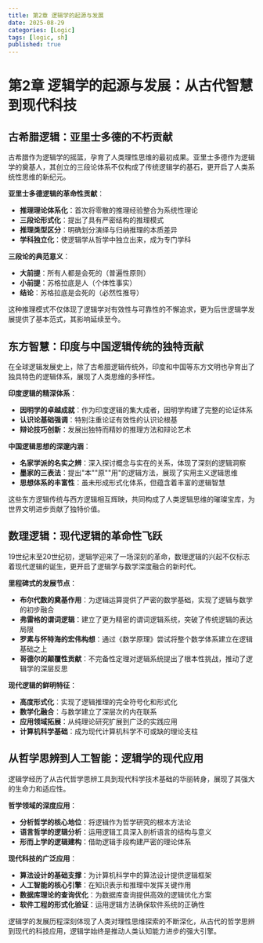 ```yaml
---
title: 第2章 逻辑学的起源与发展
date: 2025-08-29
categories: [Logic]
tags: [logic, sh]
published: true
---
```


# 第2章 逻辑学的起源与发展：从古代智慧到现代科技

## 古希腊逻辑：亚里士多德的不朽贡献

古希腊作为逻辑学的摇篮，孕育了人类理性思维的最初成果。亚里士多德作为逻辑学的奠基人，其创立的三段论体系不仅构成了传统逻辑学的基石，更开启了人类系统性思维的新纪元。

**亚里士多德逻辑的革命性贡献**：
- **推理理论体系化**：首次将零散的推理经验整合为系统性理论
- **三段论形式化**：提出了具有严密结构的推理模式
- **推理类型区分**：明确划分演绎与归纳推理的本质差异
- **学科独立化**：使逻辑学从哲学中独立出来，成为专门学科

**三段论的典范意义**：
- **大前提**：所有人都是会死的（普遍性原则）
- **小前提**：苏格拉底是人（个体性事实）
- **结论**：苏格拉底是会死的（必然性推导）

这种推理模式不仅体现了逻辑学对有效性与可靠性的不懈追求，更为后世逻辑学发展提供了基本范式，其影响延续至今。

## 东方智慧：印度与中国逻辑传统的独特贡献

在全球逻辑发展史上，除了古希腊逻辑传统外，印度和中国等东方文明也孕育出了独具特色的逻辑体系，展现了人类思维的多样性。

**印度逻辑的精深体系**：
- **因明学的卓越成就**：作为印度逻辑的集大成者，因明学构建了完整的论证体系
- **认识论基础强调**：特别注重论证有效性的认识论根基
- **辩论技巧创新**：发展出独特而精妙的推理方法和辩论艺术

**中国逻辑思想的深邃内涵**：
- **名家学派的名实之辨**：深入探讨概念与实在的关系，体现了深刻的逻辑洞察
- **墨家的三表法**：提出"本""原""用"的逻辑方法，展现了实用主义逻辑思维
- **思想体系的丰富性**：虽未形成形式化体系，但蕴含着丰富的逻辑智慧

这些东方逻辑传统与西方逻辑相互辉映，共同构成了人类逻辑思维的璀璨宝库，为世界文明进步贡献了独特价值。

## 数理逻辑：现代逻辑的革命性飞跃

19世纪末至20世纪初，逻辑学迎来了一场深刻的革命，数理逻辑的兴起不仅标志着现代逻辑的诞生，更开启了逻辑学与数学深度融合的新时代。

**里程碑式的发展节点**：
- **布尔代数的奠基作用**：为逻辑运算提供了严密的数学基础，实现了逻辑与数学的初步融合
- **弗雷格的谓词逻辑**：建立了更为精密的谓词逻辑系统，突破了传统逻辑的表达局限
- **罗素与怀特海的宏伟构想**：通过《数学原理》尝试将整个数学体系建立在逻辑基础之上
- **哥德尔的颠覆性贡献**：不完备性定理对逻辑系统提出了根本性挑战，推动了逻辑学的深层反思

**现代逻辑的鲜明特征**：
- **高度形式化**：实现了逻辑推理的完全符号化和形式化
- **数学化融合**：与数学建立了深层次的内在联系
- **应用领域拓展**：从纯理论研究扩展到广泛的实践应用
- **计算机科学基础**：成为现代计算机科学不可或缺的理论支柱

## 从哲学思辨到人工智能：逻辑学的现代应用

逻辑学经历了从古代哲学思辨工具到现代科学技术基础的华丽转身，展现了其强大的生命力和适应性。

**哲学领域的深度应用**：
- **分析哲学的核心地位**：将逻辑作为哲学研究的根本方法论
- **语言哲学的逻辑分析**：运用逻辑工具深入剖析语言的结构与意义
- **形而上学的逻辑建构**：借助逻辑手段构建严密的理论体系

**现代科技的广泛应用**：
- **算法设计的基础支撑**：为计算机科学中的算法设计提供逻辑框架
- **人工智能的核心引擎**：在知识表示和推理中发挥关键作用
- **数据库理论的查询优化**：为数据库查询提供高效的逻辑优化方案
- **软件工程的形式化验证**：运用逻辑方法确保软件系统的正确性

逻辑学的发展历程深刻体现了人类对理性思维探索的不断深化，从古代的哲学思辨到现代的科技应用，逻辑学始终是推动人类认知能力进步的强大引擎。